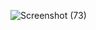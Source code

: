 ![Screenshot (73)](https://user-images.githubusercontent.com/83157814/227452148-741815a3-1c80-4a15-9da1-95c972e79d0a.png)
